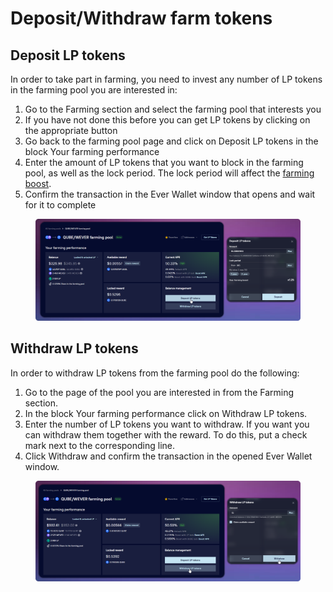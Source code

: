 # Deposit/Withdraw farm tokens

## Deposit LP tokens

In order to take part in farming, you need to invest any number of LP tokens in the farming pool you are interested in:

1. Go to the Farming section and select the farming pool that interests you
2. If you have not done this before you can get LP tokens by clicking on the appropriate button
3. Go back to the farming pool page and click on Deposit LP tokens in the block Your farming performance
4. Enter the amount of LP tokens that you want to block in the farming pool, as well as the lock period. The lock period will affect the [farming boost](../../../dao/concept/boosted-farming.md).
5. Confirm the transaction in the Ever Wallet window that opens and wait for it to complete

<figure><img src="../../../../.gitbook/assets/image (42).png" alt=""><figcaption></figcaption></figure>

## Withdraw LP tokens

In order to withdraw LP tokens from the farming pool do the following:

1. Go to the page of the pool you are interested in from the Farming section.
2. In the block Your farming performance click on Withdraw LP tokens.
3. Enter the number of LP tokens you want to withdraw. If you want you can withdraw them together with the reward. To do this, put a check mark next to the corresponding line.
4. Click Withdraw and confirm the transaction in the opened Ever Wallet window.

<figure><img src="../../../../.gitbook/assets/image (33).png" alt=""><figcaption></figcaption></figure>
